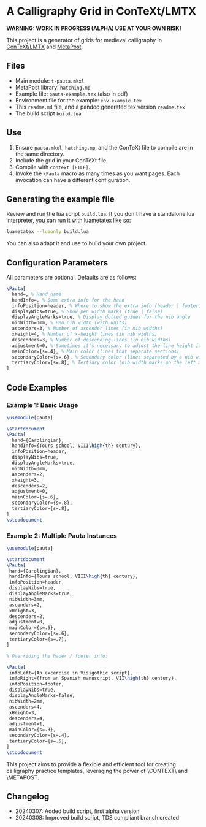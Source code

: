 # A Calligraphy Grid in ConTeXt/LMTX

**WARNING: WORK IN PROGRESS (ALPHA) USE AT YOUR OWN RISK!**

This project is a generator of grids for medieval calligraphy in [ConTeXt/LMTX](https://wiki.contextgarden.net/) and [MetaPost](https://wiki.contextgarden.net/MetaPost).

## Files

- Main module: `t-pauta.mkxl`
- MetaPost library: `hatching.mp`
- Example file: `pauta-example.tex` (also in pdf)
- Environment file for the example: `env-example.tex`
- This `readme.md` file, and a pandoc generated tex version `readme.tex`
- The build script `build.lua`

## Use

1. Ensure `pauta.mkxl`, `hatching.mp`, and the ConTeXt file to compile are in the same directory.
2. Include the grid in your ConTeXt file.
3. Compile with `context [FILE]`.
4. Invoke the `\Pauta` macro as many times as you want pages. Each invocation can have a different configuration.

## Generating the example file

Review and run the lua script `build.lua`. If you don't have a standalone lua interpreter, you can run it with luametatex like so:

```bash
luametatex --luaonly build.lua
```

You can also adapt it and use to build your own project.

## Configuration Parameters

All parameters are optional. Defaults are as follows:

```tex
\Pauta[
  hand=, % Hand name
  handInfo=, % Some extra info for the hand
  infoPosition=header, % Where to show the extra info (header | footer)
  displayNibs=true, % Show pen width marks (true | false)
  displayAngleMarks=true, % Display dotted guides for the nib angle
  nibWidth=3mm, % Pen nib width (with units)
  ascenders=3, % Number of ascender lines (in nib widths)
  xHeight=4, % Number of x-height lines (in nib widths)
  descenders=3, % Number of descending lines (in nib widths)
  adjustment=0, % Sometimes it's necessary to adjust the line height if the last one covers the page info
  mainColor={s=.4}, % Main color (lines that separate sections)
  secondaryColor={s=.6}, % Secondary color (lines separated by a nib width and dotted angle lines)
  tertiaryColor={s=.8}, % Tertiary color (nib width marks on the left margin)
]
```

## Code Examples

### Example 1: Basic Usage

```tex
\usemodule[pauta]

\startdocument
\Pauta[
  hand={Carolingian},
  handInfo={Tours school, VIII\high{th} century},
  infoPosition=header,
  displayNibs=true,
  displayAngleMarks=true,
  nibWidth=3mm,
  ascenders=2,
  xHeight=3,
  descenders=2,
  adjustment=0,
  mainColor={s=.6},
  secondaryColor={s=.8},
  tertiaryColor={s=.8},
]
\stopdocument
```

### Example 2: Multiple Pauta Instances

```tex
\usemodule[pauta]

\startdocument
\Pauta[
 hand={Carolingian},
 handInfo={Tours school, VIII\high{th} century},
 infoPosition=header,
 displayNibs=true,
 displayAngleMarks=true,
 nibWidth=3mm,
 ascenders=2,
 xHeight=3,
 descenders=2,
 adjustment=0,
 mainColor={s=.5},
 secondaryColor={s=.6},
 tertiaryColor={s=.7},
]

% Overriding the hader / footer info:

\Pauta[
 infoLeft={An excercise in Visigothic script},
 infoRight={from an Spanish manuscript, VII\high{th} century},
 infoPosition=footer,
 displayNibs=true,
 displayAngleMarks=false,
 nibWidth=2mm,
 ascenders=4,
 xHeight=3,
 descenders=4,
 adjustment=1,
 mainColor={s=.3},
 secondaryColor={s=.4},
 tertiaryColor={s=.5},
]
\stopdocument
```

This project aims to provide a flexible and efficient tool for creating calligraphy practice templates, leveraging the power of \CONTEXT\ and \METAPOST.

## Changelog

- 20240307: Added build script, first alpha version
- 20240308: Improved build script, TDS compliant branch created
